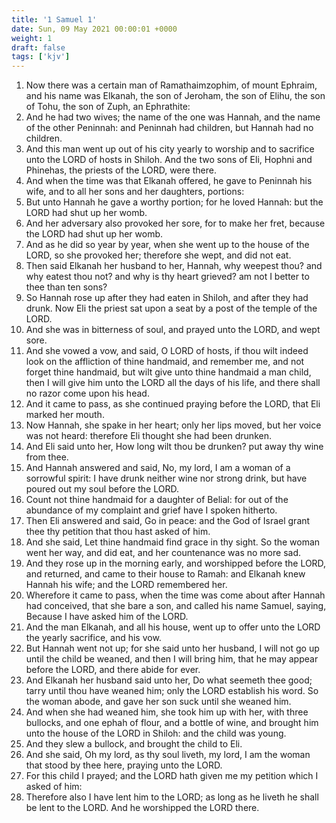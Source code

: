 ```yaml
---
title: '1 Samuel 1'
date: Sun, 09 May 2021 00:00:01 +0000
weight: 1
draft: false
tags: ['kjv'] 
---
```


1. Now there was a certain man of Ramathaimzophim, of mount Ephraim, and his name was Elkanah, the son of Jeroham, the son of Elihu, the son of Tohu, the son of Zuph, an Ephrathite:
2. And he had two wives; the name of the one was Hannah, and the name of the other Peninnah: and Peninnah had children, but Hannah had no children.
3. And this man went up out of his city yearly to worship and to sacrifice unto the LORD of hosts in Shiloh. And the two sons of Eli, Hophni and Phinehas, the priests of the LORD, were there.
4. And when the time was that Elkanah offered, he gave to Peninnah his wife, and to all her sons and her daughters, portions:
5. But unto Hannah he gave a worthy portion; for he loved Hannah: but the LORD had shut up her womb.
6. And her adversary also provoked her sore, for to make her fret, because the LORD had shut up her womb.
7. And as he did so year by year, when she went up to the house of the LORD, so she provoked her; therefore she wept, and did not eat.
8. Then said Elkanah her husband to her, Hannah, why weepest thou? and why eatest thou not? and why is thy heart grieved? am not I better to thee than ten sons?
9. So Hannah rose up after they had eaten in Shiloh, and after they had drunk. Now Eli the priest sat upon a seat by a post of the temple of the LORD.
10. And she was in bitterness of soul, and prayed unto the LORD, and wept sore.
11. And she vowed a vow, and said, O LORD of hosts, if thou wilt indeed look on the affliction of thine handmaid, and remember me, and not forget thine handmaid, but wilt give unto thine handmaid a man child, then I will give him unto the LORD all the days of his life, and there shall no razor come upon his head.
12. And it came to pass, as she continued praying before the LORD, that Eli marked her mouth.
13. Now Hannah, she spake in her heart; only her lips moved, but her voice was not heard: therefore Eli thought she had been drunken.
14. And Eli said unto her, How long wilt thou be drunken? put away thy wine from thee.
15. And Hannah answered and said, No, my lord, I am a woman of a sorrowful spirit: I have drunk neither wine nor strong drink, but have poured out my soul before the LORD.
16. Count not thine handmaid for a daughter of Belial: for out of the abundance of my complaint and grief have I spoken hitherto.
17. Then Eli answered and said, Go in peace: and the God of Israel grant thee thy petition that thou hast asked of him.
18. And she said, Let thine handmaid find grace in thy sight. So the woman went her way, and did eat, and her countenance was no more sad.
19. And they rose up in the morning early, and worshipped before the LORD, and returned, and came to their house to Ramah: and Elkanah knew Hannah his wife; and the LORD remembered her.
20. Wherefore it came to pass, when the time was come about after Hannah had conceived, that she bare a son, and called his name Samuel, saying, Because I have asked him of the LORD.
21. And the man Elkanah, and all his house, went up to offer unto the LORD the yearly sacrifice, and his vow.
22. But Hannah went not up; for she said unto her husband, I will not go up until the child be weaned, and then I will bring him, that he may appear before the LORD, and there abide for ever.
23. And Elkanah her husband said unto her, Do what seemeth thee good; tarry until thou have weaned him; only the LORD establish his word. So the woman abode, and gave her son suck until she weaned him.
24. And when she had weaned him, she took him up with her, with three bullocks, and one ephah of flour, and a bottle of wine, and brought him unto the house of the LORD in Shiloh: and the child was young.
25. And they slew a bullock, and brought the child to Eli.
26. And she said, Oh my lord, as thy soul liveth, my lord, I am the woman that stood by thee here, praying unto the LORD.
27. For this child I prayed; and the LORD hath given me my petition which I asked of him:
28. Therefore also I have lent him to the LORD; as long as he liveth he shall be lent to the LORD. And he worshipped the LORD there.
